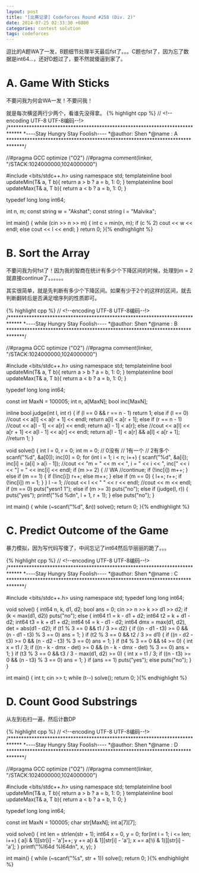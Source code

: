 ```yaml
---
layout: post
title: "[比赛记录] Codeforces Round #258 (Div. 2)"
date: 2014-07-25 02:33:30 +0800
categories: contest solution
tags: codeforces
---
```

逗比的A题WA了一发，B题细节处理半天最后fst了。。。C题也fst了，因为忘了数据是int64...，还好D题过了，要不然就傻逼到家了。

# A. Game With Sticks

不要问我为何会WA一发！不要问我！

就是每次横竖两行少两个，看谁先没得拿。
{% highlight cpp %}
// <!--encoding UTF-8 UTF-8编码--!>
/*****************************************************************************
*----Stay Hungry Stay Foolish----
*@author:	Shen
*@name	:	A
******************************************************************************/

//#pragma GCC optimize ("O2")
//#pragma comment(linker, "/STACK:1024000000,1024000000")

#include <bits/stdc++.h>
using namespace std;
template<class T>inline bool updateMin(T& a, T b){ return a > b ? a = b, 1: 0; }
template<class T>inline bool updateMax(T& a, T b){ return a < b ? a = b, 1: 0; }

typedef long long int64;

int n, m;
const string w = "Akshat";
const string l = "Malvika";

int main()
{
    while (cin >> n >> m)
    {
        int c = min(n, m);
        if (c % 2) cout << w << endl;
        else cout << l << endl;
    }
    return 0;
}{% endhighlight %}

# B. Sort the Array

不要问我为何fst了！因为我的智商在统计有多少个下降区间的时候，处理到m = 2就直接continue了。。。。。。

其实很简单，就是先判断有多少个下降区间。如果有少于2个的这样的区间，就去判断翻转后是否满足增序列的性质即可。

{% highlight cpp %}
// <!--encoding UTF-8 UTF-8编码--!>
/*****************************************************************************
*----Stay Hungry Stay Foolish----
*@author:	Shen
*@name	:	B
******************************************************************************/

//#pragma GCC optimize ("O2")
//#pragma comment(linker, "/STACK:1024000000,1024000000")

#include <bits/stdc++.h>
using namespace std;
template<class T>inline bool updateMin(T& a, T b){ return a > b ? a = b, 1: 0; }
template<class T>inline bool updateMax(T& a, T b){ return a < b ? a = b, 1: 0; }

typedef long long int64;

const int MaxN = 100005;
int n, a[MaxN];
bool inc[MaxN];

inline bool judge(int l, int r)
{
    if (l == 0 && r == n - 1)
        return 1;
    else if (l == 0)
        //cout << a[l] << a[r + 1] << endl;
        return a[l] < a[r + 1];
    else if (r == n - 1)
        //cout << a[l - 1] << a[r] << endl;
        return a[l - 1] < a[r];
    else
        //cout << a[l] << a[r + 1] << a[l - 1] << a[r] << endl;
        return a[l - 1] < a[r] && a[l] < a[r + 1];
    //return 1;
}

void solve()
{
    int l = 0, r = 0;
	int m = 0;
	// 0没有
	// 1有一个
	// 2有多个
	scanf("%d", &a[0]); inc[0] = 0;
	for (int i = 1; i < n; i++)
    {
		scanf("%d", &a[i]);
		inc[i] = (a[i] > a[i - 1]);
		//cout << "m = " << m << ", i = " << i << ", inc[" << i << "] = " << inc[i] << endl;
		if (m >= 2)
        {
            // WA //continue;
            if (!inc[i]) m++;
        }
		else if (m == 1)
        {
            if (!inc[i]) r++;
            else m++;
        }
        else if (m == 0)
        {
            l++; r++;
            if (!inc[i]) m = 1;
        }
    }
    l -= 1;
    //cout << l << " " << r << endl;
    //cout << m << endl;
    if (m == 0) puts("yesn1 1");
    else if (m >= 3) puts("no");
    else if (judge(l, r))
    {
        puts("yes");
        printf("%d %dn", l + 1, r + 1);
    }
    else puts("no");
}

int main()
{
    while (~scanf("%d", &n)) solve();
    return 0;
}{% endhighlight %}

# C. Predict Outcome of the Game

暴力模拟，因为写代码写傻了，中间忘记了int64然后华丽丽的跪了。。。

{% highlight cpp %}
// <!--encoding UTF-8 UTF-8编码--!>
/*****************************************************************************
*----Stay Hungry Stay Foolish----
*@author:	Shen
*@name	:	C
******************************************************************************/

#include <bits/stdc++.h>
using namespace std;
typedef long long int64;

void solve()
{
    int64 n, k, d1, d2;
    bool ans = 0;
    cin >> n >> k >> d1 >> d2;
    if (k < max(d1, d2)) puts("no");
    else
    {
		int64 t1 = k - d1 + d2;
		int64 t2 = k + d1 - d2;
		int64 t3 = k + d1 + d2;
		int64 t4 = k - d1 - d2;
		int64 dmx = max(d1, d2), det = abs(d1 - d2);
        if (t1 % 3 == 0 && t1 / 3 >= d2)
        {
            if ((n -  d1 - t3) >= 0 && (n -  d1 - t3) % 3 == 0)
                ans = 1;
        }
        if (t2 % 3 == 0 && t2 / 3 >= d1)
        {
            if ((n -  d2 - t3) >= 0 && (n -  d2 - t3) % 3 == 0)
                ans = 1;
        }
        if (t4 % 3 == 0 && t4 >= 0)
        {
            int x = t1 / 3;
            if ((n - k - dmx - det) >= 0 && (n - k - dmx - det) % 3 == 0)
                ans = 1;
        }
        if (t3 % 3 == 0 && t3 / 3 - max(d1, d2) >= 0)
        {
            int x = t1 / 3;
            if ((n - t3) >= 0 && (n - t3) % 3 == 0)
                ans = 1;
        }
        if (ans == 1) puts("yes");
        else puts("no");
    }
}

int main()
{
    int t; cin >> t;
    while (t--) solve();
    return 0;
}{% endhighlight %}

# D. Count Good Substrings

从左到右扫一遍，然后计数DP

{% highlight cpp %}
// <!--encoding UTF-8 UTF-8编码--!>
/*****************************************************************************
*----Stay Hungry Stay Foolish----
*@author:	Shen
*@name	:	D
******************************************************************************/

//#pragma GCC optimize ("O2")
//#pragma comment(linker, "/STACK:1024000000,1024000000")

#include <bits/stdc++.h>
using namespace std;
template<class T>inline bool updateMin(T& a, T b){ return a > b ? a = b, 1: 0; }
template<class T>inline bool updateMax(T& a, T b){ return a < b ? a = b, 1: 0; }

typedef long long int64;

const int MaxN = 100005;
char str[MaxN];
int a[7][7];

void solve()
{
    int len = strlen(str + 1);
    int64 x = 0, y = 0;
    for(int i = 1; i <= len; i++)
    {
        a[i & 1][str[i] - 'a']++;
        y += a[i & 1][str[i] - 'a'];
        x += a[!(i & 1)][str[i] - 'a'];
    }
    printf("%I64d %I64dn", x, y);
}

int main()
{
    while (~scanf("%s", str + 1)) solve();
    return 0;
}{% endhighlight %}
